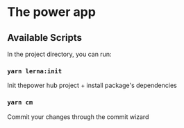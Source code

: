 # The power app

## Available Scripts

In the project directory, you can run:

### `yarn lerna:init`

Init thepower hub project + install package's dependencies

### `yarn cm`
Commit your changes through the commit wizard
